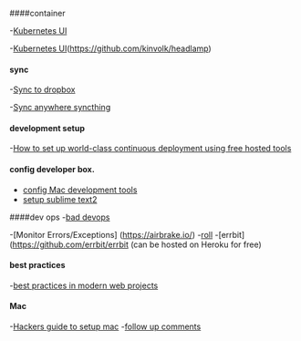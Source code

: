 ####container

-[Kubernetes UI](https://k8slens.dev/)

-[Kubernetes UI]()(https://github.com/kinvolk/headlamp)


#### sync

-[Sync to dropbox](http://lpan.io/one-liner-dropbox-client/)

-[Sync anywhere syncthing](https://syncthing.net/)

#### development setup #####

-[How to set up world-class continuous deployment using free hosted tools](https://simonwillison.net/2017/Oct/17/free-continuous-deployment/)


#### config developer box.

- [config Mac development tools](http://www.josebrowne.com/from-windows-to-mac-dev.html)
- [setup sublime text2](http://drewbarontini.com/setup/sublime-text/)


####dev ops
-[bad devops](http://jeffknupp.com/blog/2014/04/15/how-devops-is-killing-the-developer/)

-[Monitor Errors/Exceptions] (https://airbrake.io/)
-[roll](https://rollbar.com/)
-[errbit](https://github.com/errbit/errbit (can be hosted on Heroku for free)

#### best practices

-[best practices in modern web projects](https://news.ycombinator.com/item?id=7953616)


#### Mac
-[Hackers guide to setup mac](http://lapwinglabs.com/blog/hacker-guide-to-setting-up-your-mac)
-[follow up comments](https://news.ycombinator.com/item?id=8402079)
